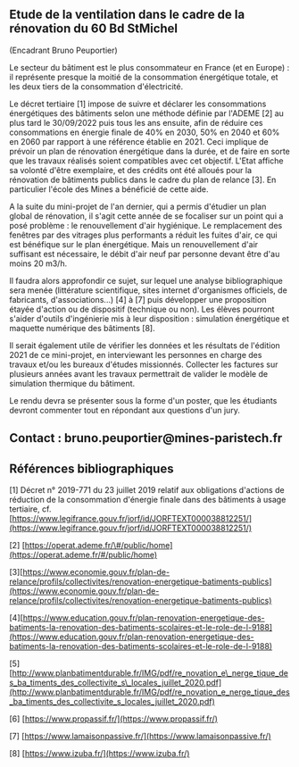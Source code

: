 ## Etude de la ventilation dans le cadre de la rénovation du 60 Bd StMichel ##

(Encadrant Bruno Peuportier)

Le secteur du bâtiment est le plus consommateur en France (et en Europe)
: il représente presque la moitié de la consommation énergétique totale,
et les deux tiers de la consommation d'électricité.

Le décret tertiaire \[1\] impose de suivre et déclarer les consommations
énergétiques des bâtiments selon une méthode définie par l'ADEME \[2\]
au plus tard le 30/09/2022 puis tous les ans ensuite, afin de réduire
ces consommations en énergie finale de 40% en 2030, 50% en 2040 et 60%
en 2060 par rapport à une référence établie en 2021. Ceci implique de
prévoir un plan de rénovation énergétique dans la durée, et de faire en
sorte que les travaux réalisés soient compatibles avec cet objectif.
L'Etat affiche sa volonté d'être exemplaire, et des crédits ont été
alloués pour la rénovation de bâtiments publics dans le cadre du plan de
relance \[3\]. En particulier l'école des Mines a bénéficié de cette
aide.

A la suite du mini-projet de l'an dernier, qui a permis d'étudier un
plan global de rénovation, il s'agit cette année de se focaliser sur un
point qui a posé problème : le renouvellement d'air hygiénique. Le
remplacement des fenêtres par des vitrages plus performants a réduit les
fuites d'air, ce qui est bénéfique sur le plan énergétique. Mais un
renouvellement d'air suffisant est nécessaire, le débit d'air neuf par
personne devant être d'au moins 20 m3/h.

Il faudra alors approfondir ce sujet, sur lequel une analyse
bibliographique sera menée (littérature scientifique, sites internet
d'organismes officiels, de fabricants, d'associations...) \[4\] à \[7\]
puis développer une proposition étayée d'action ou de dispositif
(technique ou non). Les élèves pourront s'aider d'outils d'ingénierie
mis à leur disposition : simulation énergétique et maquette numérique
des bâtiments \[8\].

Il serait également utile de vérifier les données et les résultats de
l'édition 2021 de ce mini-projet, en interviewant les personnes en
charge des travaux et/ou les bureaux d'études missionnés. Collecter les
factures sur plusieurs années avant les travaux permettrait de valider
le modèle de simulation thermique du bâtiment.

Le rendu devra se présenter sous la forme d'un poster, que les étudiants
devront commenter tout en répondant aux questions d'un jury.

## Contact : bruno.peuportier\@mines-paristech.fr

## Références bibliographiques

\[1\] Décret n° 2019-771 du 23 juillet 2019 relatif aux obligations
d\'actions de réduction de la consommation d\'énergie finale dans des
bâtiments à usage tertiaire, cf.
[https://www.legifrance.gouv.fr/jorf/id/JORFTEXT000038812251/](https://www.legifrance.gouv.fr/jorf/id/JORFTEXT000038812251/)

\[2\]
[https://operat.ademe.fr/\#/public/home](https://operat.ademe.fr/#/public/home)

\[3\][https://www.economie.gouv.fr/plan-de-relance/profils/collectivites/renovation-energetique-batiments-publics](https://www.economie.gouv.fr/plan-de-relance/profils/collectivites/renovation-energetique-batiments-publics)

\[4\][https://www.education.gouv.fr/plan-renovation-energetique-des-batiments-la-renovation-des-batiments-scolaires-et-le-role-de-l-9188](https://www.education.gouv.fr/plan-renovation-energetique-des-batiments-la-renovation-des-batiments-scolaires-et-le-role-de-l-9188)

\[5\][http://www.planbatimentdurable.fr/IMG/pdf/re_novation_e\_nerge_tique_des_ba_timents_des_collectivite_s\_locales_juillet_2020.pdf](http://www.planbatimentdurable.fr/IMG/pdf/re_novation_e_nerge_tique_des_ba_timents_des_collectivite_s_locales_juillet_2020.pdf)

\[6\] [https://www.propassif.fr/](https://www.propassif.fr/)

\[7\]
[https://www.lamaisonpassive.fr/](https://www.lamaisonpassive.fr/)

\[8\] [https://www.izuba.fr/](https://www.izuba.fr/)
